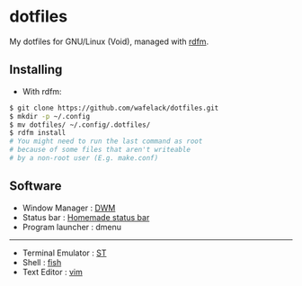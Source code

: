 dotfiles
========

My dotfiles for GNU/Linux (Void), managed with [rdfm](https://github.com/wafelack/rdfm).

Installing
----------

* With rdfm:
```bash
$ git clone https://github.com/wafelack/dotfiles.git
$ mkdir -p ~/.config
$ mv dotfiles/ ~/.config/.dotfiles/
$ rdfm install
# You might need to run the last command as root
# because of some files that aren't writeable
# by a non-root user (E.g. make.conf)
```

Software
--------

- Window Manager   : [DWM](dwm/)
- Status bar       : [Homemade status bar](dwm/status.c)
- Program launcher : dmenu

---

- Terminal Emulator   : [ST](st_config.h)
- Shell               : [fish](fishrc)
- Text Editor         : [vim](vimrc)
